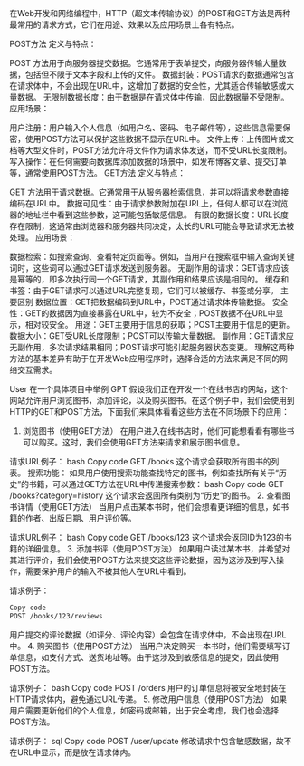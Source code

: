 在Web开发和网络编程中，HTTP（超文本传输协议）的POST和GET方法是两种最常用的请求方式，它们在用途、效果以及应用场景上各有特点。

POST方法
定义与特点：

POST 方法用于向服务器提交数据。它通常用于表单提交，向服务器传输大量数据，包括但不限于文本字段和上传的文件。
数据封装：POST请求的数据通常包含在请求体中，不会出现在URL中，这增加了数据的安全性，尤其适合传输敏感或大量数据。
无限制数据长度：由于数据是在请求体中传输，因此数据量不受限制。
应用场景：

用户注册：用户输入个人信息（如用户名、密码、电子邮件等），这些信息需要保密，使用POST方法可以保护这些数据不显示在URL中。
文件上传：上传图片或文档等大型文件时，POST方法允许将文件作为请求体发送，而不受URL长度限制。
写入操作：在任何需要向数据库添加数据的场景中，如发布博客文章、提交订单等，通常使用POST方法。
GET方法
定义与特点：

GET 方法用于请求数据。它通常用于从服务器检索信息，并可以将请求参数直接编码在URL中。
数据可见性：由于请求参数附加在URL上，任何人都可以在浏览器的地址栏中看到这些参数，这可能包括敏感信息。
有限的数据长度：URL长度存在限制，这通常由浏览器和服务器共同决定，太长的URL可能会导致请求无法被处理。
应用场景：

数据检索：如搜索查询、查看特定页面等。例如，当用户在搜索框中输入查询关键词时，这些词可以通过GET请求发送到服务器。
无副作用的请求：GET请求应该是幂等的，即多次执行同一个GET请求，其副作用和结果应该是相同的。
缓存和书签：由于GET请求可以通过URL完整复现，它们可以被缓存、书签或分享。
主要区别
数据位置：GET把数据编码到URL中，POST通过请求体传输数据。
安全性：GET的数据因为直接暴露在URL中，较为不安全；POST数据不在URL中显示，相对较安全。
用途：GET主要用于信息的获取；POST主要用于信息的更新。
数据大小：GET受URL长度限制；POST可以传输大量数据。
副作用：GET请求应无副作用，多次请求结果相同；POST请求可能引起服务器状态变更。
理解这两种方法的基本差异有助于在开发Web应用程序时，选择合适的方法来满足不同的网络交互需求。





User
在一个具体项目中举例
GPT
假设我们正在开发一个在线书店的网站，这个网站允许用户浏览图书，添加评论，以及购买图书。在这个例子中，我们会使用到HTTP的GET和POST方法，下面我们来具体看看这些方法在不同场景下的应用：

1. 浏览图书（使用GET方法）
在用户进入在线书店时，他们可能想看看有哪些书可以购买。这时，我们会使用GET方法来请求和展示图书信息。

请求URL例子：
bash
Copy code
GET /books
这个请求会获取所有图书的列表。
搜索功能：
如果用户使用搜索功能查找特定的图书，例如查找所有关于“历史”的书籍，可以通过GET方法在URL中传递搜索参数：
bash
Copy code
GET /books?category=history
这个请求会返回所有类别为“历史”的图书。
2. 查看图书详情（使用GET方法）
当用户点击某本书时，他们会想看更详细的信息，如书籍的作者、出版日期、用户评价等。

请求URL例子：
bash
Copy code
GET /books/123
这个请求会返回ID为123的书籍的详细信息。
3. 添加书评（使用POST方法）
如果用户读过某本书，并希望对其进行评价，我们会使用POST方法来提交这些评论数据，因为这涉及到写入操作，需要保护用户的输入不被其他人在URL中看到。

请求例子：
```bash
Copy code
POST /books/123/reviews
```
用户提交的评论数据（如评分、评论内容）会包含在请求体中，不会出现在URL中。
4. 购买图书（使用POST方法）
当用户决定购买一本书时，他们需要填写订单信息，如支付方式、送货地址等。由于这涉及到敏感信息的提交，因此使用POST方法。

请求例子：
bash
Copy code
POST /orders
用户的订单信息将被安全地封装在HTTP请求体内，避免通过URL传递。
5. 修改用户信息（使用POST方法）
如果用户需要更新他们的个人信息，如密码或邮箱，出于安全考虑，我们也会选择POST方法。

请求例子：
sql
Copy code
POST /user/update
修改请求中包含敏感数据，故不在URL中显示，而是放在请求体内。
